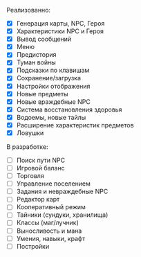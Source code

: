 Реализованно:
- [x] Генерация карты, NPC, Героя
- [x] Характеристики NPC и Героя
- [x] Вывод сообщений
- [x] Меню
- [x] Предистория
- [x] Туман войны
- [x] Подсказки по клавишам
- [x] Сохранение/загрузка
- [x] Настройки отображения
- [x] Новые предметы
- [x] Новые враждебные NPC
- [x] Система восстановления здоровья
- [x] Водоемы, новые тайлы
- [x] Расширение характеристик предметов
- [x] Ловушки

В разработке:
- [ ] Поиск пути NPC
- [ ] Игровой баланс
- [ ] Торговля
- [ ] Управление поселением
- [ ] Задания и невраждебные NPC
- [ ] Редактор карт
- [ ] Кооперативный режим
- [ ] Тайники (сундуки, хранилища)
- [ ] Классы (маг/лучник)
- [ ] Выносливость и мана
- [ ] Умения, навыки, крафт
- [ ] Постройки
